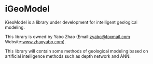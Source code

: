 # iGeoModel
iGeoModel is a library under development for intelligent geological modeling. 

This library is owned by Yabo Zhao (Email:zyabo@foxmail.com Website:www.zhaoyabo.com). 

This library will contain some methods of geological modeling based on artificial intelligence methods such as depth network and ANN.

